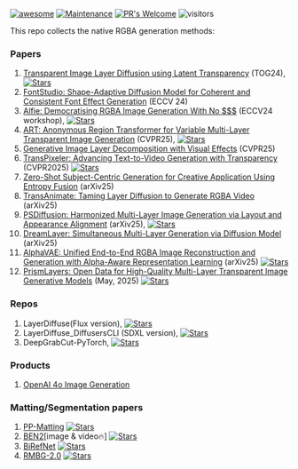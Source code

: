 [![awesome](https://awesome.re/badge.svg)](https://awesome.re) [![Maintenance](https://img.shields.io/badge/Maintained%3F-yes-green.svg)](https://GitHub.com/Naereen/StrapDown.js/graphs/commit-activity) [![PR's Welcome](https://img.shields.io/badge/PRs-welcome-brightgreen.svg?style=flat)](http://makeapullrequest.com) 
![visitors](https://visitor-badge.laobi.icu/badge?page_id=wendashi/awesome-transparent-generation)

This repo collects the native RGBA generation methods:

### Papers

1. [Transparent Image Layer Diffusion using Latent Transparency](https://dl.acm.org/doi/10.1145/3658150) (TOG24), 
   <a href="https://github.com/lllyasviel/LayerDiffuse" title="GitHub Repo">
     <i class="fab fa-github"></i> 
     <img src="https://img.shields.io/github/stars/lllyasviel/LayerDiffuse.svg?style=social" alt="Stars">
   </a>
2. [FontStudio: Shape-Adaptive Diffusion Model for Coherent and Consistent Font Effect Generation](https://font-studio.github.io/) (ECCV 24)  
3. [Alfie: Democratising RGBA Image Generation With No $$$](https://arxiv.org/abs/2408.14826) (ECCV24 workshop), 
   <a href="https://github.com/aimagelab/Alfie" title="GitHub Repo">
     <i class="fab fa-github"></i> 
     <img src="https://img.shields.io/github/stars/aimagelab/Alfie.svg?style=social" alt="Stars">
   </a>
4. [ART: Anonymous Region Transformer for Variable Multi-Layer Transparent Image Generation](https://art-msra.github.io/) (CVPR25), 
   <a href="https://github.com/microsoft/art-msra" title="GitHub Repo">
     <i class="fab fa-github"></i> 
     <img src="https://img.shields.io/github/stars/microsoft/art-msra.svg?style=social" alt="Stars">
   </a>
5. [Generative Image Layer Decomposition with Visual Effects](https://rayjryang.github.io/LayerDecomp/) (CVPR25)
6. [TransPixeler: Advancing Text-to-Video Generation with Transparency](https://openaccess.thecvf.com/content/CVPR2025/html/Wang_TransPixeler_Advancing_Text-to-Video_Generation_with_Transparency_CVPR_2025_paper.html) (CVPR2025)
     <a href="https://wileewang.github.io/TransPixar/" title="GitHub Repo">
     <i class="fab fa-github"></i> 
     <img src="https://img.shields.io/github/stars/wileewang/TransPixeler.svg?style=social" alt="Stars">
   </a>
7. [Zero-Shot Subject-Centric Generation for Creative Application Using Entropy Fusion](https://arxiv.org/abs/2503.10697) (arXiv25)
8. [TransAnimate: Taming Layer Diffusion to Generate RGBA Video](https://arxiv.org/abs/2503.17934) (arXiv25)
9. [PSDiffusion: Harmonized Multi-Layer Image Generation via Layout and Appearance Alignment](https://arxiv.org/abs/2505.11468) (arXiv25),
   <a href="https://github.com/dingbang777/PSDiffusion/" title="GitHub Repo">
     <i class="fab fa-github"></i> 
     <img src="https://img.shields.io/github/stars/dingbang777/PSDiffusion.svg?style=social" alt="Stars">
   </a>
10. [DreamLayer: Simultaneous Multi-Layer Generation via Diffusion Model](https://arxiv.org/abs/2503.12838) (arXiv25)
11. [AlphaVAE: Unified End-to-End RGBA Image Reconstruction and Generation with Alpha-Aware Representation Learning](https://github.com/o0o0o00o0/AlphaVAE) (arXiv25)
      <a href="https://github.com/o0o0o00o0/AlphaVAE/" title="GitHub Repo">
        <i class="fab fa-github"></i> 
        <img src="https://img.shields.io/github/stars/o0o0o00o0/AlphaVAE.svg?style=social" alt="Stars">
      </a>
12. [PrismLayers: Open Data for High-Quality Multi-Layer Transparent Image Generative Models](https://github.com/redredsheep/PrismLayers?tab=readme-ov-file) (May, 2025)
      <a href="https://github.com/redredsheep/PrismLayers/" title="GitHub Repo">
        <i class="fab fa-github"></i> 
        <img src="https://img.shields.io/github/stars/redredsheep/PrismLayers.svg?style=social" alt="Stars">
      </a>


### Repos

1. LayerDiffuse(Flux version), 
   <a href="https://github.com/RedAIGC/Flux-version-LayerDiffuse" title="GitHub Repo">
     <i class="fab fa-github"></i> 
     <img src="https://img.shields.io/github/stars/RedAIGC/Flux-version-LayerDiffuse.svg?style=social" alt="Stars">
   </a>
2. LayerDiffuse_DiffusersCLI (SDXL version),
   <a href="https://github.com/lllyasviel/LayerDiffuse_DiffusersCLI" title="GitHub Repo">
     <i class="fab fa-github"></i> 
     <img src="https://img.shields.io/github/stars/lllyasviel/LayerDiffuse_DiffusersCLI.svg?style=social" alt="Stars">
   </a>
3. DeepGrabCut-PyTorch, 
   <a href="https://github.com/jfzhang95/DeepGrabCut-PyTorch" title="GitHub Repo">
     <i class="fab fa-github"></i> 
     <img src="https://img.shields.io/github/stars/jfzhang95/DeepGrabCut-PyTorch.svg?style=social" alt="Stars">
   </a>


### Products

1. [OpenAI 4o Image Generation](https://openai.com/index/introducing-4o-image-generation/)


### Matting/Segmentation papers
1. [PP-Matting](https://github.com/PaddlePaddle/PaddleSeg)
   <a href="https://github.com/PaddlePaddle/PaddleSeg" title="GitHub Repo">
     <i class="fab fa-github"></i> 
     <img src="https://img.shields.io/github/stars/PaddlePaddle/PaddleSeg.svg?style=social" alt="Stars">
   </a>
2. [BEN2](https://github.com/PramaLLC/BEN2?tab=readme-ov-file)[image & video🔥]
   <a href="https://github.com/PramaLLC/BEN2" title="GitHub Repo">
     <i class="fab fa-github"></i> 
     <img src="https://img.shields.io/github/stars/PramaLLC/BEN2.svg?style=social" alt="Stars">
   </a>
3. [BiRefNet](https://github.com/ZhengPeng7/BiRefNet)
   <a href="https://github.com/ZhengPeng7/BiRefNet" title="GitHub Repo">
     <i class="fab fa-github"></i> 
     <img src="https://img.shields.io/github/stars/ZhengPeng7/BiRefNet.svg?style=social" alt="Stars">
   </a>
4. [RMBG-2.0](https://github.com/pinokiofactory/RMBG-2-Studio?tab=readme-ov-file#architecture)
   <a href="https://github.com/pinokiofactory/RMBG-2-Studio" title="GitHub Repo">
     <i class="fab fa-github"></i> 
     <img src="https://img.shields.io/github/stars/pinokiofactory/RMBG-2-Studio.svg?style=social" alt="Stars">
   </a>
